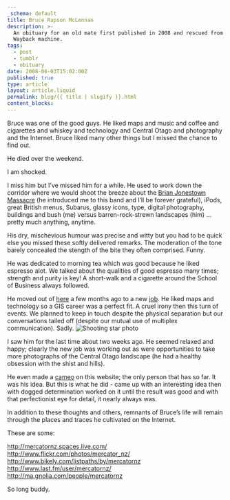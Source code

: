 ```yaml
---
_schema: default
title: Bruce Rapson McLennan
description: >-
  An obituary for an old mate first published in 2008 and rescued from the
  Wayback machine.
tags:
  - post
  - tumblr
  - obituary
date: 2008-06-03T15:02:00Z
published: true
type: article
layout: article.liquid
permalink: blog/{{ title | slugify }}.html
content_blocks:
---
```

Bruce was one of the good guys. He liked maps and music and coffee and cigarettes and whiskey and technology and Central Otago and photography and the Internet. Bruce liked many other things but I missed the chance to find out.

He died over the weekend.

I am shocked.

I miss him but I’ve missed him for a while. He used to work down the corridor where we would shoot the breeze about the <a target="_blank" href="http://www.brianjonestownmassacre.com/">Brian Jonestown Massacre</a> (he introduced me to this band and I’ll be forever grateful), iPods, great British menus, Subarus, glassy icons, type, digital photography, buildings and bush (me) versus barren-rock-strewn landscapes (him) … pretty much anything, anytime.

His dry, mischevious humour was precise and witty but you had to be quick else you missed these softly delivered remarks. The moderation of the tone barely concealed the stength of the bite they often comprised. Funny.

He was dedicated to morning tea which was good because he liked espresso alot. We talked about the qualities of good espresso many times; strength and purity is key! A short-walk and a cigarette around the School of Business always followed.

He moved out of <a target="_blank" href="http://www.otago.ac.nz/">here</a> a few months ago to a new <a target="_blank" href="http://www.agresearch.co.nz/">job</a>. He liked maps and technology so a GIS career was a perfect fit. A cruel irony then this turn of events. We planned to keep in touch despite the physical separation but our conversations tailed off (despite our mutual use of multiplex communication). Sadly. <img src="/img/mclennan.jpg" alt="Shooting star photo"/>

I saw him for the last time about two weeks ago. He seemed relaxed and happy; clearly the new job was working out as were opportunities to take more photographs of the Central Otago landscape (he had a healthy obsession with the shist and hills).

He even made a <a target="_blank" rel="noopener" href="https://web.archive.org/web/20080606025442/http://socialspacestation.com/post/21527175/neogeography-say-what-now">cameo</a> on this website; the only person that has so far. It was his idea. But this is what he did - came up with an interesting idea then with dogged determination worked on it until the result was good and with that perfectionist eye for detail, it nearly always was.

In addition to these thoughts and others, remnants of Bruce’s life will remain through the places and traces he cultivated on the Internet.

These are some:

<a target="_blank" rel="noopener" href="http://mercatornz.spaces.live.com/">http://mercatornz.spaces.live.com/</a><br><a target="_blank" rel="noopener" href="http://www.flickr.com/photos/mercator_nz/">http://www.flickr.com/photos/mercator_nz/</a><br><a target="_blank" rel="noopener" href="https://whttp://www.bikely.com/listpaths/by/mercatornz">http://www.bikely.com/listpaths/by/mercatornz</a><br><a target="_blank" rel="noopener" href="https://web.http://www.last.fm/user/mercatornz/">http://www.last.fm/user/mercatornz/</a><br><a target="_blank" rel="noopener" href="http://ma.gnolia.com/people/mercatornz">http://ma.gnolia.com/people/mercatornz</a>

So long buddy.